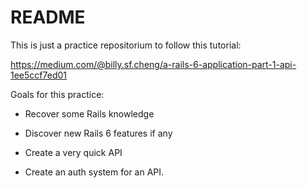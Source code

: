 # README

This is just a practice repositorium to follow this tutorial: 

https://medium.com/@billy.sf.cheng/a-rails-6-application-part-1-api-1ee5ccf7ed01

Goals for this practice:

* Recover some Rails knowledge

* Discover new Rails 6 features if any

* Create a very quick API

* Create an auth system for an API.